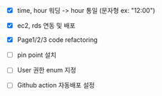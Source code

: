 - [X] time, hour 워딩 -> hour 통일 (문자형 ex: "12:00")
- [X] ec2, rds 연동 및 배포
- [X] Page1/2/3 code refactoring
- [ ] pin point 설치
- [ ] User 권한 enum 지정
- [ ] Github action 자동배포 설정
 

